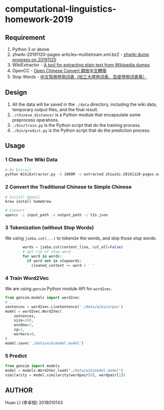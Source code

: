 # computational-linguistics-homework-2019

## Requirement

1. Python 3 or above
1. zhwiki-20191120-pages-articles-multistream.xml.bz2 - [zhwiki dump progress on 20191120](https://dumps.wikimedia.org/zhwiki/20191120/)
1. WikiExtractor - [A tool for extracting plain text from Wikipedia dumps](https://github.com/attardi/wikiextractor)
1. OpenCC - [Open Chinese Convert 開放中文轉換](https://github.com/BYVoid/OpenCC)
1. Stop Words - [中文常用停用词表（哈工大停用词表、百度停用词表等）](https://github.com/goto456/stopwords)

## Design

1. All the data will be saved in the `./data` directory, including the wiki data, temporary output files, and the final result.
1. `./chinese_distance/` is a Python module that encapsulate some preprocess operations.
1. `./bin/train.py` is the Python script that do the training process.
1. `./bin/predict.py` is the Python script that do the prediction process.

## Usage

### 1 Clean The Wiki Data

```sh
# Do Extract
python WikiExtractor.py -b 1000M -o extracted zhiwiki-20191120-pages-articles-multistream.xml
```

### 2 Convert the Traditional Chinese to Simple Chinese

```sh
# Install OpenCC
brew install homebrew

# Convert
opencc -i input_path -o output_path -c t2s.json
```

### 3 Tokenization (without Stop Words)

We using `jieba.cut(...)` to tokenize the words, and skip those _stop words_.

```python
        words = jieba.cut(content_line, cut_all=False)
        # get rid of stop word
        for word in words:
          if word not in stopwords:
            cleaned_content += word + ' '
```

### 4 Train Word2Vec

We are using `gensim` Python module API for `word2vec`.

```python
from gensim.models import word2vec
# ...
sentences = word2vec.LineSentence('./data/wikicorpus')
model = word2vec.Word2Vec(
    sentences,
    size=100,
    window=2,
    sg=1,
    workers=8,
)
model.save('./data/wikimodel.model')
```

### 5 Predict

```python
from gensim import models
model = models.Word2Vec.load("./data/wikimodel.model")
similarity = model.similarity(wordpair[0], wordpair[1])
```

## AUTHOR

Huan LI (李卓桓) 2018010143
